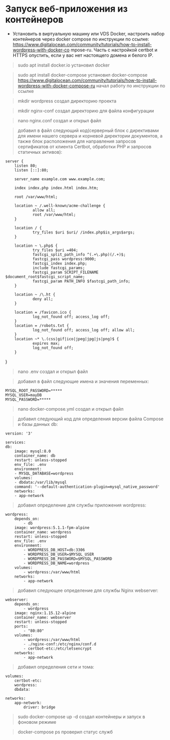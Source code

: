 # Запуск веб-приложения из контейнеров

* Установить в виртуальную машину или VDS Docker, настроить набор контейнеров через docker compose по инструкции по ссылке: https://www.digitalocean.com/community/tutorials/how-to-install-wordpress-with-docker-co mpose-ru. Часть с настройкой certbot и HTTPS опустить, если у вас нет настоящего домена и белого IP.

>sudo apt install docker.io установил docker

>sudo apt install docker-compose установил docker-compose
https://www.digitalocean.com/community/tutorials/how-to-install-wordpress-with-docker-compose-ru начал работу по инструкции по ссылке

>mkdir wordpress создал директорию проекта

>mkdir nginx-conf создал директорию для файла конфигурации

>nano nginx.conf создал и открыл файл

>добавил в файл следующий код(серверный блок с директивами для имени нашего сервера и корневой директории документов, а также блок расположения для направления запросов сертификатов от клиента Certbot, обработки PHP и запросов статичных активов):

    server {
        listen 80;
        listen [::]:80;

        server_name example.com www.example.com;

        index index.php index.html index.htm;

        root /var/www/html;

        location ~ /.well-known/acme-challenge {
                allow all;
                root /var/www/html;
        }

        location / {
                try_files $uri $uri/ /index.php$is_args$args;
        }

        location ~ \.php$ {
                try_files $uri =404;
                fastcgi_split_path_info ^(.+\.php)(/.+)$;
                fastcgi_pass wordpress:9000;
                fastcgi_index index.php;
                include fastcgi_params;
                fastcgi_param SCRIPT_FILENAME $document_root$fastcgi_script_name;
                fastcgi_param PATH_INFO $fastcgi_path_info;
        }

        location ~ /\.ht {
                deny all;
        }

        location = /favicon.ico {
                log_not_found off; access_log off;
        }
        location = /robots.txt {
                log_not_found off; access_log off; allow all;
        }
        location ~* \.(css|gif|ico|jpeg|jpg|js|png)$ {
                expires max;
                log_not_found off;
        }
}

>nano .env создал и открыл файл

>добавил в файл следующие имена и значения переменных:

    MYSQL_ROOT_PASSWORD=*****
    MYSQL_USER=mayDB
    MYSQL_PASSWORD=*****

>nano docker-compose.yml создал и открыл файл

>добавил следующий код для определения версии файла Compose и базы данных db:

    version: '3'

    services:
    db:
        image: mysql:8.0
        container_name: db
        restart: unless-stopped
        env_file: .env
        environment:
        - MYSQL_DATABASE=wordpress
        volumes:
        - dbdata:/var/lib/mysql
        command: '--default-authentication-plugin=mysql_native_password'
        networks:
        - app-network

>добавил определение для службы приложения wordpress:

    wordpress:
        depends_on:
            - db
        image: wordpress:5.1.1-fpm-alpine
        container_name: wordpress
        restart: unless-stopped
        env_file: .env
        environment:
            - WORDPRESS_DB_HOST=db:3306
            - WORDPRESS_DB_USER=$MYSQL_USER
            - WORDPRESS_DB_PASSWORD=$MYSQL_PASSWORD
            - WORDPRESS_DB_NAME=wordpress
        volumes:
            - wordpress:/var/www/html
        networks:
            - app-network

>добавил следующее определение для службы Nginx webserver:

    webserver:
        depends_on:
            - wordpress
        image: nginx:1.15.12-alpine
        container_name: webserver
        restart: unless-stopped
        ports:
            - "80:80"
        volumes:
            - wordpress:/var/www/html
            - ./nginx-conf:/etc/nginx/conf.d
            - certbot-etc:/etc/letsencrypt
        networks:
            - app-network

>добавил определения сети и тома:

    volumes:
        certbot-etc:
        wordpress:
        dbdata:

    networks:
        app-network:
            driver: bridge 

>sudo docker-compose up -d создал контейнеры и запуск в фоновом режиме

>docker-compose ps проверил статус служб 
